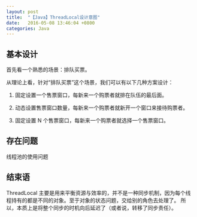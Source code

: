 ```yaml
---
layout: post
title:  "【Java】ThreadLocal设计意图"
date:   2016-05-08 13:46:04 +0800
categories: Java
---
```

## 基本设计

首先看一个熟悉的场景：排队买票。

从理论上看，针对“排队买票”这个场景，我们可以有以下几种方案设计：

1. 固定设置一个售票窗口，每新来一个购票者就排在队伍的最后面。



2. 动态设置售票窗口数量，每新来一个购票者就新开一个窗口来接待购票者。



3. 固定设置 N 个售票窗口，每新来一个购票者就选择一个售票窗口。




## 存在问题

线程池的使用问题

## 结束语

ThreadLocal 主要是用来平衡资源与效率的，并不是一种同步机制，因为每个线程持有的都是不同的对象。至于对象的状态问题，交给别的角色去处理了。
所以，本质上是将整个同步的时机向后延迟了（或者说，转移了同步责任）。
